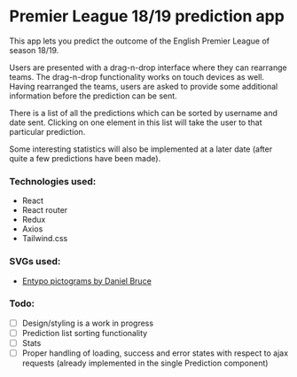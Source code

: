 # Premier League 18/19 prediction app

This app lets you predict the outcome of the English Premier League of season 18/19.

Users are presented with a drag-n-drop interface where they can rearrange teams. The drag-n-drop functionality works on touch devices as well. Having rearranged the teams, users are asked to provide some additional information before the prediction can be sent.

There is a list of all the predictions which can be sorted by username and date sent. Clicking on one element in this list will take the user to that particular prediction.

Some interesting statistics will also be implemented at a later date (after quite a few predictions have been made).

### Technologies used:
* React
* React router
* Redux
* Axios
* Tailwind.css

### SVGs used:
* [Entypo pictograms by Daniel Bruce](www.entypo.com)

### Todo:
* [ ] Design/styling is a work in progress
* [ ] Prediction list sorting functionality
* [ ] Stats
* [ ] Proper handling of loading, success and error states with respect to ajax requests (already implemented in the single Prediction component)